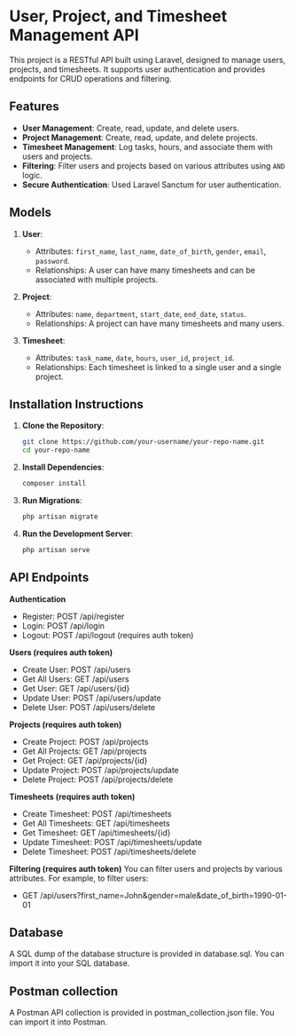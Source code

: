 # User, Project, and Timesheet Management API

This project is a RESTful API built using Laravel, designed to manage users, projects, and timesheets. It supports user authentication and provides endpoints for CRUD operations and filtering.

## Features

- **User Management**: Create, read, update, and delete users.
- **Project Management**: Create, read, update, and delete projects.
- **Timesheet Management**: Log tasks, hours, and associate them with users and projects.
- **Filtering**: Filter users and projects based on various attributes using `AND` logic.
- **Secure Authentication**: Used Laravel Sanctum for user authentication.

## Models

1. **User**:
   - Attributes: `first_name`, `last_name`, `date_of_birth`, `gender`, `email`, `password`.
   - Relationships: A user can have many timesheets and can be associated with multiple projects.

2. **Project**:
   - Attributes: `name`, `department`, `start_date`, `end_date`, `status`.
   - Relationships: A project can have many timesheets and many users.

3. **Timesheet**:
   - Attributes: `task_name`, `date`, `hours`, `user_id`, `project_id`.
   - Relationships: Each timesheet is linked to a single user and a single project.

## Installation Instructions

1. **Clone the Repository**:

   ```bash
   git clone https://github.com/your-username/your-repo-name.git
   cd your-repo-name

2. **Install Dependencies**:
    ```bash
    composer install
    
3. **Run Migrations**:
    ```bash
    php artisan migrate
    
3. **Run the Development Server**:
    ```bash
    php artisan serve

## API Endpoints
**Authentication**
- Register: POST /api/register
- Login: POST /api/login
- Logout: POST /api/logout (requires auth token)

**Users (requires auth token)**
- Create User: POST /api/users
- Get All Users: GET /api/users
- Get User: GET /api/users/{id}
- Update User: POST /api/users/update
- Delete User: POST /api/users/delete

**Projects (requires auth token)**
- Create Project: POST /api/projects
- Get All Projects: GET /api/projects
- Get Project: GET /api/projects/{id}
- Update Project: POST /api/projects/update
- Delete Project: POST /api/projects/delete

**Timesheets (requires auth token)**
- Create Timesheet: POST /api/timesheets
- Get All Timesheets: GET /api/timesheets
- Get Timesheet: GET /api/timesheets/{id}
- Update Timesheet: POST /api/timesheets/update
- Delete Timesheet: POST /api/timesheets/delete

**Filtering (requires auth token)**
You can filter users and projects by various attributes. For example, to filter users:
- GET /api/users?first_name=John&gender=male&date_of_birth=1990-01-01

## Database
A SQL dump of the database structure is provided in database.sql. You can import it into your SQL database.

## Postman collection
A Postman API collection is provided in postman_collection.json file. You can import it into Postman.







